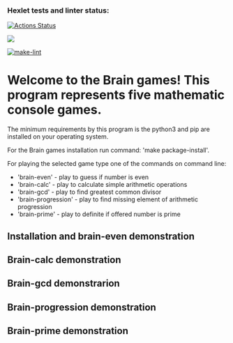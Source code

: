 ### Hexlet tests and linter status:
[![Actions Status](https://github.com/vera-kalabina/python-project-lvl1/workflows/hexlet-check/badge.svg)](https://github.com/vera-kalabina/python-project-lvl1/actions)

<a href="https://codeclimate.com/github/codeclimate/codeclimate/maintainability"><img src="https://api.codeclimate.com/v1/badges/a99a88d28ad37a79dbf6/maintainability" /></a>

[![make-lint](https://github.com/vera-kalabina/python-project-lvl1/actions/workflows/make-lint.yml/badge.svg)](https://github.com/vera-kalabina/python-project-lvl1/actions/workflows/make-lint.yml)

# Welcome to the Brain games! This program represents five mathematic console games.

The minimum requirements by this program is the python3 and pip are installed on your operating system.

For the Brain games installation run command: 'make package-install'.

For playing the selected game type one of the commands on command line:
 - 'brain-even' - play to guess if number is even
 - 'brain-calc' - play to calculate simple arithmetic operations
 - 'brain-gcd' - play to find greatest common divisor
 - 'brain-progression' - play to find missing element of arithmetic progression
 - 'brain-prime' - play to definite if offered number is prime   

## Installation and brain-even demonstration
<script id="asciicast-484145" src="https://asciinema.org/a/484145.js" async></script>

## Brain-calc demonstration
<script id="asciicast-484637" src="https://asciinema.org/a/484637.js" async></script>

## Brain-gcd demonstrarion
<script id="asciicast-484670" src="https://asciinema.org/a/484670.js" async></script>

## Brain-progression demonstration
<script id="asciicast-484951" src="https://asciinema.org/a/484951.js" async></script>

## Brain-prime demonstration
<script id="asciicast-485223" src="https://asciinema.org/a/485223.js" async></script>
